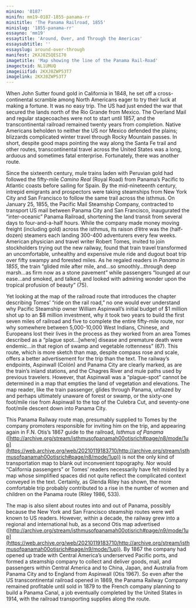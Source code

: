 ```yaml
---
minino: '0187'
minifn: mm19-0187-1855-panama-rr
minititle: 'The Panama Railroad, 1855'
minislug: '1855-panama-rr'
essayno: 'mm19'
essaytitle: 'Around, Over, and Through the Americas'
essaysubtitle: ''
essayslug: around-over-through
manifest: 2KXJ8ZSQESI70
imagetitle: 'Map showing the line of the Panama Rail-Road'
imagectxid: NL1UMUQ
imageiiifid: 2KXJ8ZWP53T7
imagelink: 2KXJ8ZWP53T7
---
```

When John Sutter found gold in California in 1848, he set off a cross-continental scramble among North Americans eager to try their luck at making a fortune. It was no easy trip. The US had just ended the war that secured the lands north of the Rio Grande from Mexico. The Overland Mail and regular stagecoaches were not to start until 1857, and the transcontinental railroad remained twenty years from completion. Native Americans beholden to neither the US nor Mexico defended the plains; blizzards complicated winter travel through Rocky Mountain passes. In short, despite good maps pointing the way along the Santa Fe trail and other routes, transcontinental travel across the United States was a long, arduous and sometimes fatal enterprise. Fortunately, there was another route. 

Since the sixteenth century, mule trains laden with Peruvian gold had followed the fifty-mile _Camino Real_ (Royal Road) from Panama’s Pacific to Atlantic coasts before sailing for Spain. By the mid-nineteenth century, intrepid emigrants and prospectors were taking steamships from New York City and San Francisco to follow the same trail across the isthmus. On January 25, 1855, the Pacific Mail Steamship Company, contracted to transport US mail between Panama City and San Francisco, inaugurated the “inter-oceanic” Panama Railroad, shortening the land transit from several days to four-and-a-half hours. While the company made money moving freight (including gold) across the isthmus, its raison d’être was the (half-dozen) steamers each landing 300-400 adventurers every few weeks. American physician and travel writer Robert Tomes, invited to join stockholders trying out the new railway, found that train travel transformed an uncomfortable, unhealthy and expensive mule ride and dugout boat trip over fifty swampy and forested miles. As he regaled readers in _Panama in 1855_, the train “glided mile after mile, and…so smoothly…through deep marsh…as firm now as a stone pavement” while passengers “lounged at our ease…and smoked, and talked, and looked with admiring wonder upon the tropical profusion of beauty” (75). 

Yet looking at the map of the railroad route that introduces the chapter describing Tomes’ “ride on the rail road,” no one would ever understand why Pacific Steamship owner William Aspinwall’s initial budget of $1 million shot up to an $8 million investment, why it took two years to build the first seven miles of railroad and five to complete the entire fifty-mile route, nor why somewhere between 5,000-10,000 West Indians, Chinese, and Europeans lost their lives in the process as they worked from an area Tomes described as a “plague spot…\[where\] disease and premature death were endemic…in that region of swamp and vegetable rottenness” (67). This route, which is more sketch than map, despite compass rose and scale, offers a better advertisement for the trip than the text. The railway’s endpoints, Aspinwall (Colón) and Panama City are clearly marked, as are the train’s inland stations, and the Chagres River and mule paths used by previous travelers. However, that Aspinwall was a “plague-spot” cannot be determined in a map that empties the land of vegetation and elevations. The map reader, like the train passenger, glides through Panama, unfazed by and perhaps ultimately unaware of forest or swamp, or the sixty-one foot/mile rise from Aspinwall to the top of the Culebra Cut, and seventy-one foot/mile descent down into Panama City. 

This Panama Railway route map, presumably supplied to Tomes by the company promoters responsible for inviting him on the trip, and appearing again in F.N. Otis’s 1867 guide to the railroad, _Isthmus of Panama_ ([http://archive.org/stream/isthmusofpanamah00otisrich#page/n8/mode/1up](https://web.archive.org/web/20210119183710/http://archive.org/stream/isthmusofpanamah00otisrich#page/n8/mode/1up)) is not the only kind of transportation map to blank out inconvenient topography. Nor would “California passengers” or Tomes’ readers necessarily have felt misled by a map whose simplified spaces did not quite reflect the complicated context conveyed in the text. Certainly, as Glenda Riley has shown, the more comfortable trip probably contributed to a rise in the number of women and children on the Panama route (Riley 1986, 533). 

The map is also silent about routes into and out of Panama, possibly because the New York and San Francisco steamship routes were well known to US readers. However, within a decade, the railway grew into a regional and international hub, as a second Otis map advertised ([http://archive.org/stream/isthmusofpanamah00otisrich#page/n9/mode/1up](https://web.archive.org/web/20210119183710/http://archive.org/stream/isthmusofpanamah00otisrich#page/n9/mode/1up)). By 1867 the company had opened up trade with Central America’s underserved Pacific ports, and formed a steamship company to collect and deliver goods, mail, and passengers within Central America and to China, Japan, and Australia from Panama City and to England from Aspinwall (Otis 1967). So even after the US transcontinental railroad opened in 1869, the Panama Railway Company remained profitable until sold in 1879 to the French company planning to build a Panama Canal, a job eventually completed by the United States in 1914, with the railroad transporting supplies along the route. 

